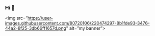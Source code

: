 ### Hi 👋

<img src=”https://user-images.githubusercontent.com/80720106/220474297-8b1fde93-3476-44a2-8f25-3db66ff1657d.png" alt=”my banner”>

<!--
**devin-pe/devin-pe** is a ✨ _special_ ✨ repository because its `README.md` (this file) appears on your GitHub profile.

Here are some ideas to get you started:

- 🔭 I’m currently working on ...
- 🌱 I’m currently learning ...
- 👯 I’m looking to collaborate on ...
- 🤔 I’m looking for help with ...
- 💬 Ask me about ...
- 📫 How to reach me: ...
- 😄 Pronouns: ...
- ⚡ Fun fact: ...
-->
